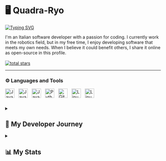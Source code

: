 # 🖥️ Quadra-Ryo

<a href="https://git.io/typing-svg"><img src="https://readme-typing-svg.demolab.com?font=Fira+Code&duration=3500&pause=800&color=F77F22&vCenter=true&random=true&width=435&lines=Robotic+Software+Engineer;5%2B+years+of+experience;Welcome+to+my+profile!" alt="Typing SVG" /></a>

I'm an Italian software developer with a passion for coding. I currently work in the robotics field, but in my free time, I enjoy developing software that meets my own needs. When I believe it could benefit others, I share it online as open-source in this profile.
<br><br>
<a href="https://github.com/Quadra-Ryo?tab=repositories&sort=stargazers">
        <img alt="total stars" title="Total stars on GitHub" src="https://custom-icon-badges.demolab.com/github/stars/quadra-ryo?color=55960c&style=for-the-badge&labelColor=488207&logo=star"/></a>
    
---

### ⚙️ Languages and Tools

<img align="left" alt="Java" width="30px" style="padding-right:10px;" src="https://cdn.jsdelivr.net/gh/devicons/devicon/icons/java/java-original.svg"/>
<img align="left" alt="Java" width="30px" style="padding-right:10px;" src="https://cdn.jsdelivr.net/gh/devicons/devicon@latest/icons/c/c-original.svg"/>
<img align="left" alt="Java" width="30px" style="padding-right:10px;" src="https://cdn.jsdelivr.net/gh/devicons/devicon@latest/icons/cplusplus/cplusplus-original.svg"/> 
<img align="left" alt="Python" width="30px" style="padding-right:10px;" src="https://cdn.jsdelivr.net/gh/devicons/devicon/icons/python/python-plain.svg" />
<img align="left" alt="Git" width="30px" style="padding-right:10px;" src="https://cdn.jsdelivr.net/gh/devicons/devicon/icons/git/git-original.svg" />
<img align="left" alt="Linux" width="30px" style="padding-right:10px;" src="https://cdn.jsdelivr.net/gh/devicons/devicon/icons/linux/linux-original.svg" />
<img align="left" alt="Linux" width="30px" style="padding-right:10px;" src="https://cdn.jsdelivr.net/gh/devicons/devicon@latest/icons/android/android-plain.svg" />
<br />

#

<details> 
  <summary><h2>📜 My Developer Journey</h2></summary>

   I started programming at the age of 15 during high school, where I studied computer science. I quickly fell in love with the subject and have pursued this path ever since. During my final year of school, I began working as a developer for a startup, focusing on    embedded systems, blockchain, and communication APIs using FastAPI.

   After graduating, I immediately began working for a robotics company, where I developed plugins for various industrial robots using multiple languages (C, C++, Python, and proprietary languages). I am now involved in a project that integrates artificial   
   intelligence with vision systems in the robotics field.

   Thanks to these two experiences, I’ve learned to quickly adapt to new development environments and programming languages, utilize tools like Docker containers, and deepen my theoretical knowledge of blockchain and robotics.

   In parallel, I am passionate about constantly learning to stay updated in computer science and personal finance. I spend several hours each day studying and coding, and I enjoy every minute of it.

   In the past, I’ve worked with Android Studio, developed management software, and created APIs and Python bots for personal projects. Additionally, I am currently working on a physical software project involving Arduino, applied in the field of magnetic 
   levitation.

</details>

<details> 
  <summary><h2>📊 My Stats</h2></summary>
  
   ![Quadra-Ryo's GitHub stats](https://github-readme-stats.vercel.app/api?username=quadra-ryo&show_icons=true&theme=gruvbox)

</details>
